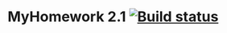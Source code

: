 # MyHomework 2.1 [![Build status](https://ci.appveyor.com/api/projects/status/1110s6bopb9bu8a9?svg=true)](https://ci.appveyor.com/project/sSlideR/aqa-homework-2-1)
